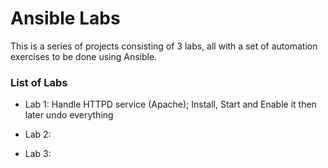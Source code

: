 # Ansible Labs
This is a series of projects consisting of 3 labs, all with a set of automation exercises to be done using Ansible.

### List of Labs
- Lab 1: Handle HTTPD service (Apache); Install, Start and Enable it then later undo everything

- Lab 2:
- Lab 3: 